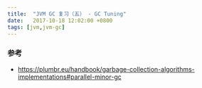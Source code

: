 ```yaml
---
title:  "JVM GC 复习（五） - GC Tuning"
date:   2017-10-18 12:02:00 +0800
tags: [jvm,jvm-gc]
---
```


### 参考

- https://plumbr.eu/handbook/garbage-collection-algorithms-implementations#parallel-minor-gc
